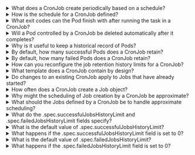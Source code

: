<details>
<summary>What does a CronJob create periodically based on a schedule?</summary>
A new Job
</details>

<details>
<summary>How is the schedule for a CronJob defined?</summary>
The schedule can be defined with a cron-expression
</details>

<details>
<summary>What exit codes can the Pod finish with after running the task in a CronJob?</summary>
0 or non-zero exit
</details>

<details>
<summary>Will a Pod controlled by a CronJob be deleted automatically after it completes?</summary>
No.
</details>

<details>
<summary>Why is it useful to keep a historical record of Pods?</summary>
helpful for troubleshooting failed workloads or inspecting the logs
</details>

<details>
<summary>By default, how many successful Pods does a CronJob retain?</summary>
the last three successful Pods
</details>

<details>
<summary>By default, how many failed Pods does a CronJob retain?</summary>
the last failed Pod
</details>

<details>
<summary>How can you reconfigure the job retention history limits for a CronJob?</summary>
To reconfigure the job retention history limits, set new values for the spec.successfulJobsHistoryLimit and spec.failedJobsHistoryLimit attributes
</details>

<details>
<summary>What template does a CronJob contain by design?</summary>
A Template for new Jobs
</details>

<details>
<summary>Do changes to an existing CronJob apply to Jobs that have already started?</summary>
The CronJob does not update existing Jobs, even if those remain running
</details>

<details>
<summary>How often does a CronJob create a Job object?</summary>
A CronJob creates a Job object approximately once per execution time of its schedule
</details>

<details>
<summary>Why might the scheduling of Job creation by a CronJob be approximate?</summary>
The scheduling is approximate because there are certain circumstances where two Jobs might be created, or no Job might be created. Kubernetes tries to avoid those situations, but does not completely prevent them
</details>

<details>
<summary>What should the Jobs defined by a CronJob be to handle approximate scheduling?</summary>
The Jobs that you define should be idempotent.
</details>

<details>
<summary>What do the .spec.successfulJobsHistoryLimit and .spec.failedJobsHistoryLimit fields specify?</summary>
Specify how many completed and failed Jobs should be kept. Both fields are optional.
</details>

<details>
<summary>What is the default value of .spec.successfulJobsHistoryLimit?</summary>
3
</details>

<details>
<summary>What happens if the .spec.successfulJobsHistoryLimit field is set to 0?</summary>
Setting this field to 0 will not keep any successful jobs.
</details>

<details>
<summary>What is the default value of .spec.failedJobsHistoryLimit?</summary>
1
</details>

<details>
<summary>What happens if the .spec.failedJobsHistoryLimit field is set to 0?</summary>
Setting this field to 0 will not keep any failed jobs.
</details>



